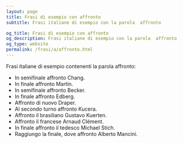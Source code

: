 ```yaml
---
layout: page
title: Frasi di esempio con affronto 
subtitle: Frasi italiane di esempio con la parola  affronto

og_title: Frasi di esempio con affronto 
og_description: Frasi italiane di esempio con la parola  affronto
og_type: website
permalink: /frasi/a/affronto.html
---
```


Frasi italiane di esempio contenenti la parola affronto:


- In semifinale affronto Chang.
- In finale affronto Martin.
- In semifinale affronto Becker.
- In finale affronto Edberg.
- Affronto di nuovo Draper.
- Al secondo turno affronto Kucera.
- Affronto il brasiliano Gustavo Kuerten.
- Affronto il francese Arnaud Clément.
- In finale affronto il tedesco Michael Stich.
- Raggiungo la finale, dove affronto Alberto Mancini.
